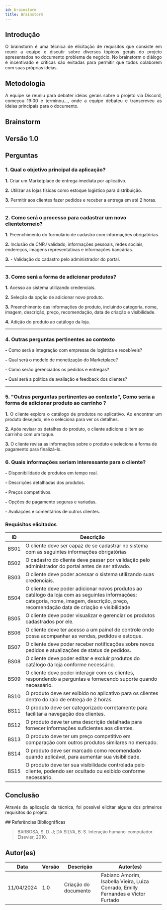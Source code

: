 ```yaml
---
id: brainstorm
title: Brainstorm
---
```

 
## Introdução
<p align = "justify">
O brainstorm é uma técnica de elicitação de requisitos que consiste em reunir a equipe e discutir sobre diversos tópicos gerais do projeto apresentados no documento problema de negócio. No brainstorm o diálogo é incentivado e críticas são evitadas para permitir que todos colaborem com suas próprias ideias.
</p>
 
## Metodologia
<p align = "justify">
A equipe se reuniu para debater ideias gerais sobre o projeto via Discord, começou 19:00 e terminou..., onde a equipe debateu e transcreveu as ideias principais para o documento.
</p>
 
## Brainstorm
 
## Versão 1.0
 
## Perguntas
 
### 1. Qual o objetivo principal da aplicação?
 
<p align = "justify">
<b>1.</b> Criar um Marketplace de entrega imediata por aplicativo.
</p>
 
<b>2.</b> Utilizar as lojas físicas como estoque logístico para distribuição. 
 
<b>3.</b> Permitir aos clientes fazer pedidos e receber a entrega em até 2 horas.
</p>
 
---
 
### 2. Como será o processo para cadastrar um novo clientetorneio?
 
<p align = "justify">
<b>1.</b> Preenchimento do formulário de cadastro com informações obrigatórias.
 
<b>2.</b> Inclusão de CNPJ validado, informações pessoais, redes sociais, endereços, imagens representativas e informações bancárias.

<b>3.</b> - Validação do cadastro pelo administrador do portal.
  
---
 
### 3. Como será a forma de adicionar produtos?
 
<p align = "justify">
<b>1.</b> Acesso ao sistema utilizando credenciais.
</p>
 
<p align = "justify">
<b>2.</b> Seleção da opção de adicionar novo produto.
</p>
 
<b>3.</b> Preenchimento das informações do produto, incluindo categoria, nome, imagem, descrição, preço, recomendação, data de criação e visibilidade.
 
<b>4.</b> Adição do produto ao catálogo da loja.

 
---
 
### 4. Outras perguntas pertinentes ao contexto

<p align = "justify">
<b>-</b> Como será a integração com empresas de logística e recebíveis?
 
<b>-</b> Qual será o modelo de monetização do Marketplace?
 
<b>-</b> Como serão gerenciados os pedidos e entregas?

<b>-</b> Qual será a política de avaliação e feedback dos clientes?
 
---
 
### 5. "Outras perguntas pertinentes ao contexto", Como seria a forma de adicionar produto ao carrinho ?
<p align = "justify">
<b>1.</b> O cliente explora o catálogo de produtos no aplicativo. Ao encontrar um produto desejado, ele o seleciona para ver os detalhes.

<b>2.</b> Após revisar os detalhes do produto, o cliente adiciona o item ao carrinho com um toque.

<b>3.</b> O cliente revisa as informações sobre o produto e seleciona a forma de pagamento para finalizá-lo.
</p>
 
### 6. Quais informações seriam interessante para o cliente?
<p align = "justify">
   <b>-</b> Disponibilidade de produtos em tempo real.
   
   <b>-</b> Descrições detalhadas dos produtos.

   <b>-</b> Preços competitivos.

   <b>-</b> Opções de pagamento seguras e variadas.

   <b>-</b> Avaliações e comentários de outros clientes.
</p>
 
### Requisitos elicitados
 
|ID|Descrição|
|----|-------------|
|BS01| O cliente deve ser capaz de se cadastrar no sistema com as seguintes informações obrigatórias|
|BS02| O cadastro do cliente deve passar por validação pelo administrador do portal antes de ser ativado.|
|BS03| O cliente deve poder acessar o sistema utilizando suas credenciais.|
|BS04| O cliente deve poder adicionar novos produtos ao catálogo da loja com as seguintes informações: categoria, nome, imagem, descrição, preço, recomendação data de criação e visibilidade|
|BS05| O cliente deve poder visualizar e gerenciar os produtos cadastrados por ele.|
|BS06| O cliente deve ter acesso a um painel de controle onde possa acompanhar as vendas, pedidos e estoque.|
|BS07| O cliente deve poder receber notificações sobre novos pedidos e atualizações de status de pedidos.|
|BS08| O cliente deve poder editar e excluir produtos do catálogo da loja conforme necessário.|
|BS09| O cliente deve poder interagir com os clientes, respondendo a perguntas e fornecendo suporte quando necessário.|
|BS10| O produto deve ser exibido no aplicativo para os clientes dentro do raio de entrega de 2 horas.|
|BS11| O produto deve ser categorizado corretamente para facilitar a navegação dos clientes.|
|BS12| O produto deve ter uma descrição detalhada para fornecer informações suficientes aos clientes.|
|BS13| O produto deve ter um preço competitivo em comparação com outros produtos similares no mercado.|
|BS14| O produto deve ser marcado como recomendado quando aplicável, para aumentar sua visibilidade.|
|BS15| O produto deve ter sua visibilidade controlada pelo cliente, podendo ser ocultado ou exibido conforme necessário.|
 
## Conclusão
<p align = "justify">
Através da aplicação da técnica, foi possível elicitar alguns dos primeiros requisitos do projeto.
</p>
## Referências Bibliográficas
 
> BARBOSA, S. D. J; DA SILVA, B. S. Interação humano-computador. Elsevier, 2010.
 
 
## Autor(es)
| Data | Versão | Descrição | Autor(es) |
| -- | -- | -- | -- |
| 11/04/2024 | 1.0 | Criação do documento | Fabiano Amorim, Isabella Vieira, Luiza Conrado, Emilly Fernandes e Victor Furtado|
